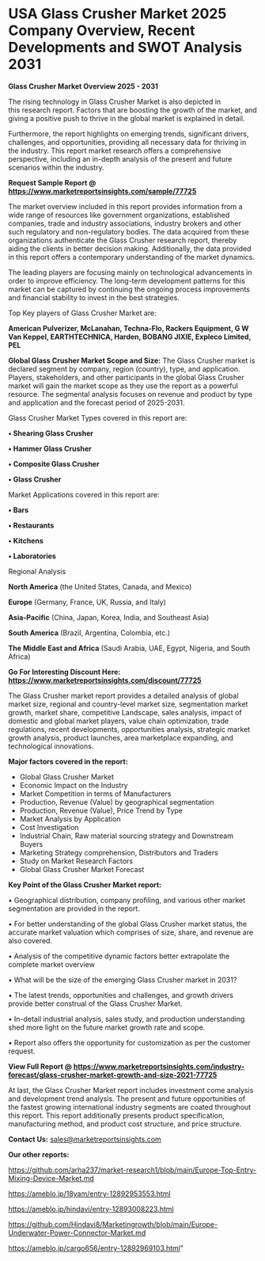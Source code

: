 # USA Glass Crusher Market 2025 Company Overview, Recent Developments and SWOT Analysis 2031

<Strong> Glass Crusher Market Overview 2025 - 2031</strong>

The rising technology in Glass Crusher Market is also depicted in this research report. Factors that are boosting the growth of the market, and giving a positive push to thrive in the global market is explained in detail.

Furthermore, the report highlights on emerging trends, significant drivers, challenges, and opportunities, providing all necessary data for thriving in the industry. This report market research offers a comprehensive perspective, including an in-depth analysis of the present and future scenarios within the industry.

<strong>Request Sample Report @ <a href=https://www.marketreportsinsights.com/sample/77725>https://www.marketreportsinsights.com/sample/77725</a></strong>

The market overview included in this report provides information from a wide range of resources like government organizations, established companies, trade and industry associations, industry brokers and other such regulatory and non-regulatory bodies. The data acquired from these organizations authenticate the Glass Crusher research report, thereby aiding the clients in better decision making. Additionally, the data provided in this report offers a contemporary understanding of the market dynamics.

The leading players are focusing mainly on technological advancements in order to improve efficiency. The long-term development patterns for this market can be captured by continuing the ongoing process improvements and financial stability to invest in the best strategies.

Top Key players of Glass Crusher Market are:

<strong>American Pulverizer, McLanahan, Techna-Flo, Rackers Equipment, G W Van Keppel, EARTHTECHNICA, Harden, BOBANG JIXIE, Expleco Limited, PEL</strong>

<strong><b>Global Glass Crusher Market Scope and Size:</b></strong>
The Glass Crusher market is declared segment by company, region (country), type, and application. Players, stakeholders, and other participants in the global Glass Crusher market will gain the market scope as they use the report as a powerful resource. The segmental analysis focuses on revenue and product by type and application and the forecast period of 2025-2031.

Glass Crusher Market Types covered in this report are:

<strong>• Shearing Glass Crusher

• Hammer Glass Crusher

• Composite Glass Crusher

• Glass Crusher</strong>

Market Applications covered in this report are:

<strong>• Bars

• Restaurants

• Kitchens

• Laboratories</strong> 

Regional Analysis

<strong>North America</strong> (the United States, Canada, and Mexico)

<strong>Europe</strong> (Germany, France, UK, Russia, and Italy)

<strong>Asia-Pacific</strong> (China, Japan, Korea, India, and Southeast Asia)

<strong>South America</strong> (Brazil, Argentina, Colombia, etc.)

<strong>The Middle East and Africa</strong> (Saudi Arabia, UAE, Egypt, Nigeria, and South Africa)

<strong>Go For Interesting Discount Here: <a href=https://www.marketreportsinsights.com/discount/77725>https://www.marketreportsinsights.com/discount/77725</a></strong>

The Glass Crusher market report provides a detailed analysis of global market size, regional and country-level market size, segmentation market growth, market share, competitive Landscape, sales analysis, impact of domestic and global market players, value chain optimization, trade regulations, recent developments, opportunities analysis, strategic market growth analysis, product launches, area marketplace expanding, and technological innovations.

<strong><b>Major factors covered in the report:</b></strong>
<ul>
  <li>Global Glass Crusher Market </li>
  <li>Economic Impact on the Industry</li>
  <li>Market Competition in terms of Manufacturers</li>
  <li>Production, Revenue (Value) by geographical segmentation</li>
  <li>Production, Revenue (Value), Price Trend by Type</li>
  <li>Market Analysis by Application</li>
  <li>Cost Investigation</li>
  <li>Industrial Chain, Raw material sourcing strategy and Downstream Buyers</li>
  <li>Marketing Strategy comprehension, Distributors and Traders</li>
  <li>Study on Market Research Factors</li>
  <li>Global Glass Crusher Market Forecast</li>
</ul>

<strong><b>Key Point of the Glass Crusher Market report:</b></strong>

• Geographical distribution, company profiling, and various other market segmentation are provided in the report.

• For better understanding of the global Glass Crusher market status, the accurate market valuation which comprises of size, share, and revenue are also covered.

• Analysis of the competitive dynamic factors better extrapolate the complete market overview

• What will be the size of the emerging Glass Crusher market in 2031?

• The latest trends, opportunities and challenges, and growth drivers provide better construal of the Glass Crusher Market.

• In-detail industrial analysis, sales study, and production understanding shed more light on the future market growth rate and scope.

• Report also offers the opportunity for customization as per the customer request.

<strong><b>View Full Report @ <a href=https://www.marketreportsinsights.com/industry-forecast/glass-crusher-market-growth-and-size-2021-77725>https://www.marketreportsinsights.com/industry-forecast/glass-crusher-market-growth-and-size-2021-77725</a></b></strong>


At last, the Glass Crusher Market report includes investment come analysis and development trend analysis. The present and future opportunities of the fastest growing international industry segments are coated throughout this report. This report additionally presents product specification, manufacturing method, and product cost structure, and price structure.

<strong>Contact Us:</strong>
sales@marketreportsinsights.com

<strong>Our other reports:</strong>

<a href=https://github.com/arha237/market-research1/blob/main/Europe-Top-Entry-Mixing-Device-Market.md>https://github.com/arha237/market-research1/blob/main/Europe-Top-Entry-Mixing-Device-Market.md</a>

<a href=https://ameblo.jp/18yam/entry-12892953553.html>https://ameblo.jp/18yam/entry-12892953553.html</a>

<a href=https://ameblo.jp/hindavi/entry-12893008223.html>https://ameblo.jp/hindavi/entry-12893008223.html</a>

<a href=https://github.com/Hindavi8/Marketingrowth/blob/main/Europe-Underwater-Power-Connector-Market.md>https://github.com/Hindavi8/Marketingrowth/blob/main/Europe-Underwater-Power-Connector-Market.md</a>

<a href=https://ameblo.jp/cargo656/entry-12892969103.html>https://ameblo.jp/cargo656/entry-12892969103.html</a>"
